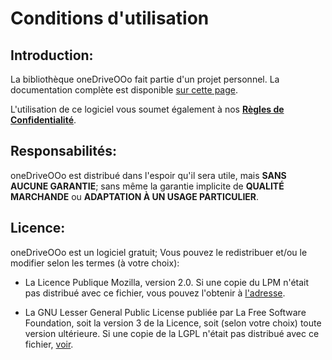 # Conditions d'utilisation

## Introduction:

La bibliothèque oneDriveOOo fait partie d'un projet personnel.
La documentation complète est disponible [sur cette page](https://prrvchr.github.io/oneDriveOOo/README_fr).

L'utilisation de ce logiciel vous soumet également à nos [**Règles de Confidentialité**](https://prrvchr.github.io/oneDriveOOo/oneDriveOOo/registration/PrivacyPolicy_fr).

## Responsabilités:

oneDriveOOo est distribué dans l'espoir qu'il sera utile, mais **SANS AUCUNE GARANTIE**; sans même la garantie implicite de **QUALITÉ MARCHANDE** ou **ADAPTATION À UN USAGE PARTICULIER**.

## Licence:

oneDriveOOo est un logiciel gratuit; Vous pouvez le redistribuer et/ou le modifier selon les termes (à votre choix):

- La Licence Publique Mozilla, version 2.0. Si une copie du LPM n'était pas distribué avec ce fichier, vous pouvez l'obtenir à [l'adresse](http://mozilla.org/MPL/2.0/).

- La GNU Lesser General Public License publiée par La Free Software Foundation, soit la version 3 de la Licence, soit (selon votre choix) toute version ultérieure. Si une copie de la LGPL n'était pas distribué avec ce fichier, [voir](http://www.gnu.org/licenses/).
